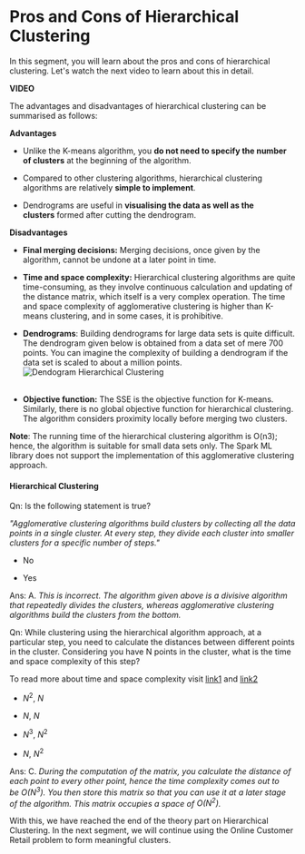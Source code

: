 # Pros and Cons of Hierarchical Clustering

In this segment, you will learn about the pros and cons of hierarchical clustering. Let's watch the next video to learn about this in detail.

**VIDEO**

The advantages and disadvantages of hierarchical clustering can be summarised as follows:

**Advantages**

-   Unlike the K-means algorithm, you **do not need to specify the number of clusters** at the beginning of the algorithm.
    
-   Compared to other clustering algorithms, hierarchical clustering algorithms are relatively **simple to implement**.
    
-   Dendrograms are useful in **visualising the data as well as the clusters** formed after cutting the dendrogram.
    

**Disadvantages**

-   **Final merging decisions:** Merging decisions, once given by the algorithm, cannot be undone at a later point in time.
    
-   **Time and space complexity:** Hierarchical clustering algorithms are quite time-consuming, as they involve continuous calculation and updating of the distance matrix, which itself is a very complex operation. The time and space complexity of agglomerative clustering is higher than K-means clustering, and in some cases, it is prohibitive.
    
-   **Dendrograms**: Building dendrograms for large data sets is quite difficult. The dendrogram given below is obtained from a data set of mere 700 points. You can imagine the complexity of building a dendrogram if the data set is scaled to about a million points.  
    ![Dendogram Hierarchical Clustering](https://i.ibb.co/9vmKxWB/Dendogram-Hierarchical-Clustering.png)  
     
    
-   **Objective function:** The SSE is the objective function for K-means. Similarly, there is no global objective function for hierarchical clustering. The algorithm considers proximity locally before merging two clusters.
    

**Note**: The running time of the hierarchical clustering algorithm is O(n3); hence, the algorithm is suitable for small data sets only. The Spark ML library does not support the implementation of this agglomerative clustering approach.

#### Hierarchical Clustering

Qn: Is the following statement is true?

*"Agglomerative clustering algorithms build clusters by collecting all the data points in a single cluster. At every step, they divide each cluster into smaller clusters for a specific number of steps."*

- No

- Yes

Ans: A. *This is incorrect. The algorithm given above is a divisive algorithm that repeatedly divides the clusters, whereas agglomerative clustering algorithms build the clusters from the bottom.*

Qn: While clustering using the hierarchical algorithm approach, at a particular step, you need to calculate the distances between different points in the cluster. Considering you have N points in the cluster, what is the time and space complexity of this step?

To read more about time and space complexity visit [link1](https://en.wikipedia.org/wiki/Time_complexity) and [link2](https://en.wiktionary.org/wiki/space_complexity)

- $N^2,\ N$

- $N,\ N$

- $N^3,\ N^2$

- $N,\ N^2$

Ans: C. *During the computation of the matrix, you calculate the distance of each point to every other point, hence the time complexity comes out to be $O(N^3)$. You then store this matrix so that you can use it at a later stage of the algorithm. This matrix occupies a space of $O(N^2)$.*

With this, we have reached the end of the theory part on Hierarchical Clustering. In the next segment, we will continue using the Online Customer Retail problem to form meaningful clusters.